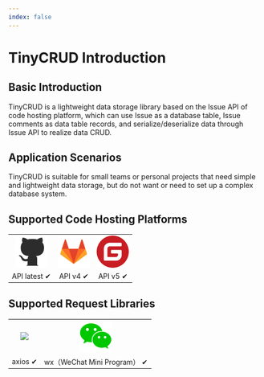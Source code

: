 ```yaml
---
index: false
---
```


# TinyCRUD Introduction

## Basic Introduction

TinyCRUD is a lightweight data storage library based on the Issue API of code hosting platform, which can use Issue as a database table, Issue comments as data table records, and serialize/deserialize data through Issue API to realize data CRUD.

## Application Scenarios

TinyCRUD is suitable for small teams or personal projects that need simple and lightweight data storage, but do not want or need to set up a complex database system.

## Supported Code Hosting Platforms

<table style="text-align:center">  
    <tr>
        <td>
            <img src="/assets/image/tiny-crud-docs/github.svg" />
        </td>
        <td>
            <img src="/assets/image/tiny-crud-docs/gitlab.svg" />
        </td>
        <td>
            <img src="/assets/image/tiny-crud-docs/gitee.svg" />
        </td>
    </tr>
    <tr>
        <td>
            API latest ✔
        </td>
        <td>
            API v4 ✔
        </td>
        <td>
            API v5 ✔
        </td>
    </tr>
</table>

## Supported Request Libraries

<table style="text-align:center">
    <tr>
        <td>
            <img src="https://axios-http.com/assets/logo.svg" />
        </td>
        <td>
            <img src="/assets/image/tiny-crud-docs/wechat.svg" />
        </td>
    </tr>
    <tr>
        <td>
            axios ✔
        </td>
        <td>
            wx（WeChat Mini Program） ✔
        </td>
    </tr>
</table>